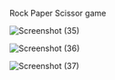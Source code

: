 Rock Paper Scissor game



![Screenshot (35)](https://github.com/DDK2805/Web-Development-Projects/assets/99110323/b2d10cb8-c7f8-4277-920e-2a2b525b656f)

![Screenshot (36)](https://github.com/DDK2805/Web-Development-Projects/assets/99110323/cc24ad6b-4433-46d4-a970-43f62aba0fca)

![Screenshot (37)](https://github.com/DDK2805/Web-Development-Projects/assets/99110323/de2e6de5-5d24-42c5-9cc9-b3d342a4dd1b)

